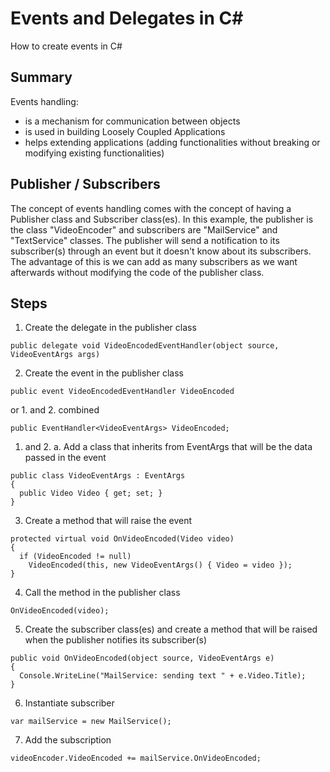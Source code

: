# Events and Delegates in C#
How to create events in C#

## Summary
Events handling:
- is a mechanism for communication between objects
- is used in building Loosely Coupled Applications
- helps extending applications (adding functionalities without breaking or modifying existing functionalities)

## Publisher / Subscribers
The concept of events handling comes with the concept of having a Publisher class and Subscriber class(es).
In this example, the publisher is the class "VideoEncoder" and subscribers are "MailService" and "TextService" classes.
The publisher will send a notification to its subscriber(s) through an event but it doesn't know about its subscribers. The advantage of this is we can add as many subscribers as we want afterwards without modifying the code of the publisher class.

## Steps
1. Create the delegate in the publisher class
````
public delegate void VideoEncodedEventHandler(object source, VideoEventArgs args)
````
2. Create the event in the publisher class
````
public event VideoEncodedEventHandler VideoEncoded
````
or 1. and 2. combined
````
public EventHandler<VideoEventArgs> VideoEncoded;
````
1. and 2. a. Add a class that inherits from EventArgs that will be the data passed in the event
````
public class VideoEventArgs : EventArgs
{
  public Video Video { get; set; }
}
````
3. Create a method that will raise the event
````
protected virtual void OnVideoEncoded(Video video)
{
  if (VideoEncoded != null)
    VideoEncoded(this, new VideoEventArgs() { Video = video });
}
````
4. Call the method in the publisher class
````
OnVideoEncoded(video);
````
5. Create the subscriber class(es) and create a method that will be raised when the publisher notifies its subscriber(s)
````
public void OnVideoEncoded(object source, VideoEventArgs e)
{
  Console.WriteLine("MailService: sending text " + e.Video.Title);
}
````
6. Instantiate subscriber
````
var mailService = new MailService();
````
7. Add the subscription
````
videoEncoder.VideoEncoded += mailService.OnVideoEncoded;
````
